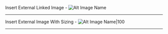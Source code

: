 
 Insert External Linked Image - ![Alt Image Name](https://upload.wikimedia.org/wikipedia/commons/a/a8/DunbarsNumber.png)



---



 Insert External Image With Sizing - ![Alt Image Name|100](https://upload.wikimedia.org/wikipedia/commons/a/a8/DunbarsNumber.png)




---


